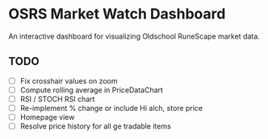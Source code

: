 

# OSRS Market Watch Dashboard

An interactive dashboard for visualizing Oldschool RuneScape market data.

## TODO

- [ ] Fix crosshair values on zoom
- [ ] Compute rolling average in PriceDataChart
- [ ] RSI / STOCH RSI chart
- [ ] Re-implement % change or include Hi alch, store price
- [ ] Homepage view
- [ ] Resolve price history for all ge tradable items
